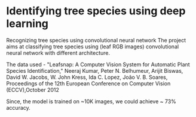# Identifying tree species using deep learning
Recognizing tree species using convolutional neural network
 The project aims at classifying tree species using (leaf RGB images) convolutional neural network with different architecture.
 
 The data used - 
"Leafsnap: A Computer Vision System for Automatic Plant Species Identification," Neeraj Kumar, Peter N. Belhumeur, Arijit Biswas, David W. Jacobs, W. John Kress, Ida C. Lopez, João V. B. Soares, Proceedings of the 12th European Conference on Computer Vision (ECCV),October 2012

Since, the model is trained on ~10K images, we could achieve ~ 73% accuracy.


